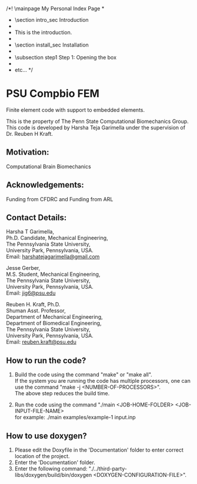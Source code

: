 /*! \mainpage My Personal Index Page
 *
 * \section intro_sec Introduction
 *
 * This is the introduction.
 *
 * \section install_sec Installation
 *
 * \subsection step1 Step 1: Opening the box
 *  
 * etc...
 */
# PSU Compbio FEM
Finite element code with support to embedded elements.

This is the property of The Penn State Computational Biomechanics Group.
This code is developed by Harsha Teja Garimella under the supervision of Dr. Reuben H Kraft.

## Motivation:
Computational Brain Biomechanics

## Acknowledgements:
Funding from CFDRC and Funding from ARL

## Contact Details:
Harsha T Garimella, <br />
Ph.D. Candidate, Mechanical Engineering, <br /> 
The Pennsylvania State University, <br />
University Park, Pennsylvania, USA. <br />
Email: harshatejagarimella@gmail.com <br />

Jesse Gerber, <br />
M.S. Student, Mechanical Engineering, <br />
The Pennsylvania State University, <br />
University Park, Pennsylvania, USA. <br />
Email: jig6@psu.edu <br />

Reuben H. Kraft, Ph.D. <br />
Shuman Asst. Professor, <br />
Department of Mechanical Engineering, <br />
Department of Biomedical Engineering, <br />
The Pennsylvania State University, <br />
University Park, Pennsylvania, USA. <br />
Email: reuben.kraft@psu.edu <br />

## How to run the code?

1. Build the code using the command "make" or "make all". <br />
   If the system you are running the code has multiple processors, 
   one can use the command "make -j \<NUMBER-OF-PROCESSORS>". <br />
   The above step reduces the build time.

2. Run the code using the command "./main \<JOB-HOME-FOLDER> \<JOB-INPUT-FILE-NAME> <br />
   for example: ./main examples/example-1 input.inp

## How to use doxygen?

1. Please edit the Doxyfile in the 'Documentation' folder to enter correct location of the project.
2. Enter the 'Documentation' folder.
2. Enter the following command: "./../third-party-libs/doxygen/build/bin/doxygen \<DOXYGEN-CONFIGURATION-FILE>".

